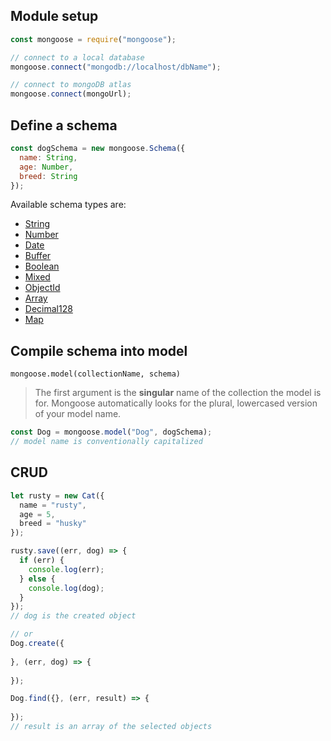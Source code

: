 ## Module setup

```javascript
const mongoose = require("mongoose");

// connect to a local database
mongoose.connect("mongodb://localhost/dbName");

// connect to mongoDB atlas
mongoose.connect(mongoUrl);
```

## Define a schema

```javascript
const dogSchema = new mongoose.Schema({
  name: String,
  age: Number,
  breed: String
});
```

Available schema types are:

- [String](https://mongoosejs.com/docs/schematypes.html#strings)
- [Number](https://mongoosejs.com/docs/schematypes.html#numbers)
- [Date](https://mongoosejs.com/docs/schematypes.html#dates)
- [Buffer](https://mongoosejs.com/docs/schematypes.html#buffers)
- [Boolean](https://mongoosejs.com/docs/schematypes.html#booleans)
- [Mixed](https://mongoosejs.com/docs/schematypes.html#mixed)
- [ObjectId](https://mongoosejs.com/docs/schematypes.html#objectids)
- [Array](https://mongoosejs.com/docs/schematypes.html#arrays)
- [Decimal128](https://mongoosejs.com/docs/api.html#mongoose_Mongoose-Decimal128)
- [Map](https://mongoosejs.com/docs/schematypes.html#maps)

## Compile schema into model

`mongoose.model(collectionName, schema)`

> The first argument is the **singular** name of the collection the model is for. Mongoose automatically looks for the plural, lowercased version of your model name.

```javascript
const Dog = mongoose.model("Dog", dogSchema);
// model name is conventionally capitalized
```

## CRUD

```javascript
let rusty = new Cat({
  name = "rusty",
  age = 5,
  breed = "husky"
});

rusty.save((err, dog) => {
  if (err) {
    console.log(err);
  } else {
    console.log(dog);
  }
});
// dog is the created object

// or
Dog.create({
  
}, (err, dog) => {
  
});
```



```javascript
Dog.find({}, (err, result) => {
  
});
// result is an array of the selected objects
```

